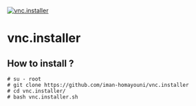 [![vnc.installer](https://github.com/iman-homayouni/pictures/blob/main/vnc.installer.png)](https://github.com/iman-homayouni/vnc.installer)
# vnc.installer

## How to install ?
```
# su - root
# git clone https://github.com/iman-homayouni/vnc.installer
# cd vnc.installer/
# bash vnc.installer.sh
```
